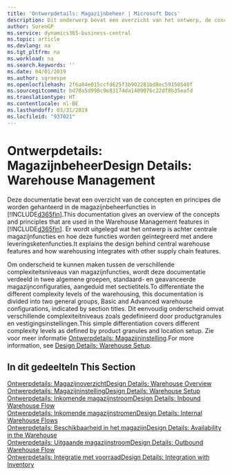 ```yaml
---
title: 'Ontwerpdetails: Magazijnbeheer | Microsoft Docs'
description: Dit onderwerp bevat een overzicht van het ontwerp, de concepten en principes achter de magazijnbeheerfuncties in Business Central.
author: SorenGP
ms.service: dynamics365-business-central
ms.topic: article
ms.devlang: na
ms.tgt_pltfrm: na
ms.workload: na
ms.search.keywords: ''
ms.date: 04/01/2019
ms.author: sgroespe
ms.openlocfilehash: 2f6a84e015ccfd625f3b902281bd8ec59150540f
ms.sourcegitcommit: bd78a5d990c9e83174da1409076c22df8b35eafd
ms.translationtype: HT
ms.contentlocale: nl-BE
ms.lasthandoff: 03/31/2019
ms.locfileid: "937021"
---
```

# <a name="design-details-warehouse-management"></a><span data-ttu-id="10308-103">Ontwerpdetails: Magazijnbeheer</span><span class="sxs-lookup"><span data-stu-id="10308-103">Design Details: Warehouse Management</span></span>
<span data-ttu-id="10308-104">Deze documentatie bevat een overzicht van de concepten en principes die worden gehanteerd in de magazijnbeheerfuncties in [!INCLUDE[d365fin](includes/d365fin_md.md)].</span><span class="sxs-lookup"><span data-stu-id="10308-104">This documentation gives an overview of the concepts and principles that are used in the Warehouse Management features in [!INCLUDE[d365fin](includes/d365fin_md.md)].</span></span> <span data-ttu-id="10308-105">Er wordt uitgelegd wat het ontwerp is achter centrale magazijnfuncties en hoe deze functies worden geïntegreerd met andere leveringsketenfuncties.</span><span class="sxs-lookup"><span data-stu-id="10308-105">It explains the design behind central warehouse features and how warehousing integrates with other supply chain features.</span></span>  

<span data-ttu-id="10308-106">Om onderscheid te kunnen maken tussen de verschillende complexiteitsniveaus van magazijnfuncties, wordt deze documentatie verdeeld in twee algemene groepen, standaard- en geavanceerde magazijnconfiguraties, aangeduid met sectietitels.</span><span class="sxs-lookup"><span data-stu-id="10308-106">To differentiate the different complexity levels of the warehousing, this documentation is divided into two general groups, Basic and Advanced warehouse configurations, indicated by section titles.</span></span> <span data-ttu-id="10308-107">Dit eenvoudig onderscheid omvat verschillende complexiteitniveaus zoals gedefinieerd door productgranules en vestigingsinstellingen.</span><span class="sxs-lookup"><span data-stu-id="10308-107">This simple differentiation covers different complexity levels as defined by product granules and location setup.</span></span> <span data-ttu-id="10308-108">Zie voor meer informatie [Ontwerpdetails: Magazijninstelling](design-details-warehouse-setup.md).</span><span class="sxs-lookup"><span data-stu-id="10308-108">For more information, see [Design Details: Warehouse Setup](design-details-warehouse-setup.md).</span></span>  

## <a name="in-this-section"></a><span data-ttu-id="10308-109">In dit gedeelte</span><span class="sxs-lookup"><span data-stu-id="10308-109">In This Section</span></span>  
[<span data-ttu-id="10308-110">Ontwerpdetails: Magazijnoverzicht</span><span class="sxs-lookup"><span data-stu-id="10308-110">Design Details: Warehouse Overview</span></span>](design-details-warehouse-overview.md)  
[<span data-ttu-id="10308-111">Ontwerpdetails: Magazijninstelling</span><span class="sxs-lookup"><span data-stu-id="10308-111">Design Details: Warehouse Setup</span></span>](design-details-warehouse-setup.md)  
[<span data-ttu-id="10308-112">Ontwerpdetails: Inkomende magazijnstroom</span><span class="sxs-lookup"><span data-stu-id="10308-112">Design Details: Inbound Warehouse Flow</span></span>](design-details-inbound-warehouse-flow.md)  
[<span data-ttu-id="10308-113">Ontwerpdetails: Inkomende magazijnstromen</span><span class="sxs-lookup"><span data-stu-id="10308-113">Design Details: Internal Warehouse Flows</span></span>](design-details-internal-warehouse-flows.md)  
[<span data-ttu-id="10308-114">Ontwerpdetails: Beschikbaarheid in het magazijn</span><span class="sxs-lookup"><span data-stu-id="10308-114">Design Details: Availability in the Warehouse</span></span>](design-details-availability-in-the-warehouse.md)  
[<span data-ttu-id="10308-115">Ontwerpdetails: Uitgaande magazijnstroom</span><span class="sxs-lookup"><span data-stu-id="10308-115">Design Details: Outbound Warehouse Flow</span></span>](design-details-outbound-warehouse-flow.md)  
[<span data-ttu-id="10308-116">Ontwerpdetails: Integratie met voorraad</span><span class="sxs-lookup"><span data-stu-id="10308-116">Design Details: Integration with Inventory</span></span>](design-details-integration-with-inventory.md)
